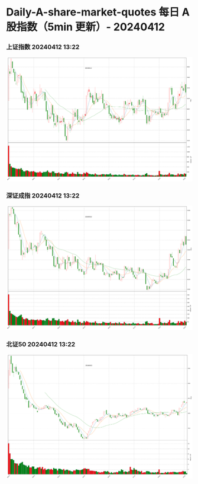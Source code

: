 
# Daily-A-share-market-quotes 每日 A 股指数（5min 更新）- 20240412

### 上证指数 20240412 13:22
![](./fig/2024/4/20240412-sh000001.png)

### 深证成指 20240412 13:22
![](./fig/2024/4/20240412-sz399001.png)

### 北证50 20240412 13:22
![](./fig/2024/4/20240412-bj899050.png)
